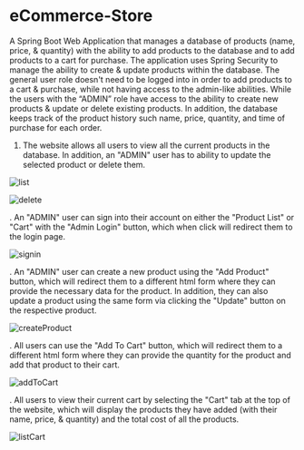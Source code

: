 # eCommerce-Store
A Spring Boot Web Application that manages a database of products (name, price, & quantity) with the ability to add products to the database and to add products to a cart for purchase. The application uses Spring Security to manage the ability to create & update products within the database. The general user role doesn't need to be logged into in order to add products to a cart & purchase, while not having access to the admin-like abilities. While the users with the “ADMIN” role have access to the ability to create new products & update or delete existing products. In addition, the database keeps track of the product history such name, price, quantity, and time of purchase for each order.

1. The website allows all users to view all the current products in the database. In addition, an "ADMIN" user has to ability to update the selected product or delete them.

![list](https://user-images.githubusercontent.com/31080342/169421403-36837f44-3f45-4c92-b588-d2021036b50c.png)

![delete](https://user-images.githubusercontent.com/31080342/169421411-126a96ed-9bee-4410-bfc3-a61b169f6beb.PNG)

. An "ADMIN" user can sign into their account on either the "Product List" or "Cart" with the "Admin Login" button, which when click will redirect them to the login page.

![signin](https://user-images.githubusercontent.com/31080342/168954175-98f3c884-a853-4dad-8a07-84e3f2f410e3.PNG)

. An "ADMIN" user can create a new product using the "Add Product" button, which will redirect them to a different html form where they can provide the necessary data for the product. In addition, they can also update a product using the same form via clicking the "Update" button on the respective product.
 
![createProduct](https://user-images.githubusercontent.com/31080342/168953267-9ac2c912-c255-472e-9f73-25f36ae0e759.png)

. All users can use the "Add To Cart" button, which will redirect them to a different html form where they can provide the quantity for the product and add that product to their cart.

![addToCart](https://user-images.githubusercontent.com/31080342/168953624-a1441a1c-446b-453b-8c28-a7c9769596f5.png)

. All users to view their current cart by selecting the "Cart" tab at the top of the website, which will display the products they have added (with their name, price, & quantity) and the total cost of all the products. 

![listCart](https://user-images.githubusercontent.com/31080342/169421436-b67908b6-5dcf-4fc1-a21e-eb2738dd429d.png)



